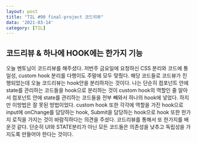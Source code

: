 ```yaml
---
layout: post
title: "TIL #90 final-project 코드리뷰"
data: '2021-03-14'
category: [TIL]
---
```


## 코드리뷰 & 하나에 HOOK에는 한가지 기능 

오늘 멘토님이 코드리뷰를 해주셨다. 저번주 금요일에 요청하신 CSS 분리와 코드에 통일성, custom hook 분리를 다행이도 주말에 모두 맞췄다. 해당 코드들로 코드뷰가 진행되었는데 오늘 코드리뷰는 hook안을 분리하자는 것이다. 나는 단순히 컴포넌트 안에 state를 관리하는 코드들을 hook으로 분리하는 것이 custom hook의 역할인 줄 알아서 컴포넌트 안에 state를 관리하는 코드들을 전부 빼와서 하나의 hook에 넣었다. 하지만 이방법은 잘 못된 방법이었다. custom hook 또한 각각에 역할을 가진 hook으로 input에 onChange를 담당하는 hook, Submit을 담당하는 hook으로 hook 또한 한가지 로직을 가지는 것이 바람직하다는 의견을 주셨다. 코드리뷰를 통해서 또 한가지를 배운것 같다. 단순히 UI와 STATE분리가 아닌 모든 코드들은 의존성을 낮추고 독립성을 가지도록 만들어야 한다는 것이다. 